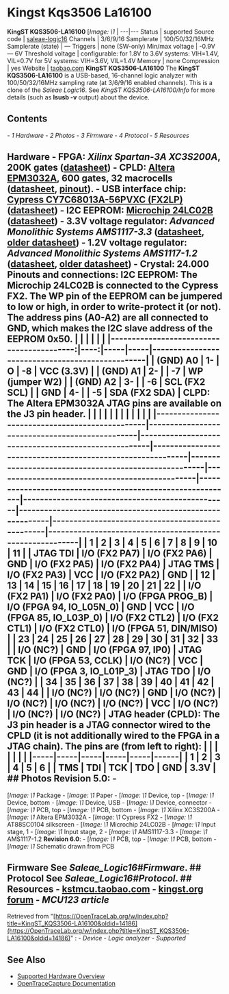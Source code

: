 # Kingst Kqs3506 La16100
**KingST KQS3506-LA16100** [*Image: \1* |
---|---
Status | supported
Source code | [saleae-logic16](http://github.com/OpenTraceLab/?p=OpenTraceCapture.git;a=tree;f=src/hardware/saleae-logic16)
Channels | 3/6/9/16
Samplerate | 100/50/32/16MHz
Samplerate (state) | —
Triggers | none (SW-only)
Min/max voltage | -0.9V — 6V
Threshold voltage | configurable:
for 1.8V to 3.6V systems: VIH=1.4V, VIL=0.7V
for 5V systems: VIH=3.6V, VIL=1.4V
Memory | none
Compression | yes
Website | [taobao.com](http://item.taobao.com/item.htm?id=20369792793)
**KingST KQS3506-LA16100** The **KingST KQS3506-LA16100** is a USB-based, 16-channel logic analyzer with 100/50/32/16MHz sampling rate (at 3/6/9/16 enabled channels). This is a clone of the *Saleae Logic16*. See *KingST KQS3506-LA16100/Info* for more details (such as **lsusb -v** output) about the device.
## Contents
\- *1 Hardware* \- *2 Photos* \- *3 Firmware* \- *4 Protocol* \- *5 Resources*
## Hardware \- **FPGA**: *Xilinx Spartan-3A XC3S200A*, 200K gates ([datasheet](http://www.xilinx.com/support/documentation/data_sheets/ds529.pdf)) \- **CPLD**: [Altera EPM3032A](http://www.altera.com/literature/lit-m3k.jsp), 600 gates, 32 macrocells ([datasheet](http://www.altera.com/literature/ds/m3000a.pdf), [pinout](http://www.altera.com/literature/dp/max3k/epm3032a.pdf)). \- **USB interface chip**: [Cypress CY7C68013A-56PVXC (FX2LP)](http://www.cypress.com/?mpn=CY7C68013A-56PVXC) ([datasheet](http://www.cypress.com/?docID=34060)) \- **I2C EEPROM**: [Microchip 24LC02B](http://www.microchip.com/wwwproducts/Devices.aspx?dDocName=en010810) ([datasheet](http://ww1.microchip.com/downloads/en/DeviceDoc/21709J.pdf)) \- **3.3V voltage regulator**: *Advanced Monolithic Systems AMS1117-3.3* ([datasheet](http://ams-semitech.com/attachments/File/AMS1117_20120314.pdf), [older datasheet](http://www.advanced-monolithic.com/pdf/ds1117.pdf)) \- **1.2V voltage regulator**: *Advanced Monolithic Systems AMS1117-1.2* ([datasheet](http://ams-semitech.com/attachments/File/AMS1117_20120314.pdf), [older datasheet](http://www.advanced-monolithic.com/pdf/ds1117.pdf)) \- **Crystal**: 24.000 **Pinouts and connections:** **I2C EEPROM:** The Microchip 24LC02B is connected to the Cypress FX2. The **WP** pin of the EEPROM can be jumpered to low or high, in order to write-protect it (or not). The address pins (A0-A2) are all connected to GND, which makes the I2C slave address of the EEPROM 0x50.  | | | | | | |------------------------------------------:|----:|-----|-----|-------------------------------------------------| | (GND) A0 | 1- | O | -8 | VCC (3.3V) | | (GND) A1 | 2- | | -7 | WP (jumper W2) | | (GND) A2 | 3- | | -6 | SCL (FX2 SCL) | | GND | 4- | | -5 | SDA (FX2 SDA) |  **CLPD:** The Altera EPM3032A JTAG pins are available on the **J3** pin header. | | | | | | | | | | | | |------------------------------------------------|------------------------------------------------|-----------------------------------------------------|-----------------------------------------------------------|------------------------------------------------------|------------------------------------------------|-----------------------------------------------------------|-------------------------------------------------|----------------------------------------------------------|-------------------------------------------------|----------------------------------------------------------| | 1 | 2 | 3 | 4 | 5 | 6 | 7 | 8 | 9 | 10 | 11 | | JTAG TDI | I/O (FX2 PA7) | I/O (FX2 PA6) | GND | I/O (FX2 PA5) | I/O (FX2 PA4) | JTAG TMS | I/O (FX2 PA3) | VCC | I/O (FX2 PA2) | GND | | 12 | 13 | 14 | 15 | 16 | 17 | 18 | 19 | 20 | 21 | 22 | | I/O (FX2 PA1) | I/O (FX2 PA0) | I/O (FPGA PROG_B) | I/O (FPGA 94, IO_L05N_0) | GND | VCC | I/O (FPGA 85, IO_L03P_0) | I/O (FX2 CTL2) | I/O (FX2 CTL1) | I/O (FX2 CTL0) | I/O (FPGA 51, DIN/MISO) | | 23 | 24 | 25 | 26 | 27 | 28 | 29 | 30 | 31 | 32 | 33 | | I/O (NC?) | GND | I/O (FPGA 97, IP0) | JTAG TCK | I/O (FPGA 53, CCLK) | I/O (NC?) | VCC | GND | I/O (FPGA 3, IO_L01P_3) | JTAG TDO | I/O (NC?) | | 34 | 35 | 36 | 37 | 38 | 39 | 40 | 41 | 42 | 43 | 44 | | I/O (NC?) | I/O (NC?) | GND | I/O (NC?) | I/O (NC?) | I/O (NC?) | I/O (NC?) | VCC | I/O (NC?) | I/O (NC?) | I/O (NC?) | **JTAG header (CPLD):** The **J3** pin header is a JTAG connector wired to the CPLD (it is **not** additionally wired to the FPGA in a JTAG chain). The pins are (from left to right): | | | | | | | |-----|-----|-----|-----|-----|------| | 1 | 2 | 3 | 4 | 5 | 6 | | TMS | TDI | TCK | TDO | GND | 3.3V | ## Photos **Revision 5.0**: \-
[*Image: \1*
Package
\-
[*Image: \1*
Paper
\-
[*Image: \1*
Device, top
\-
[*Image: \1*
Device, bottom
\-
[*Image: \1*
Device, USB
\-
[*Image: \1*
Device, connector
\-
[*Image: \1*
PCB, top
\-
[*Image: \1*
PCB, bottom
\-
[*Image: \1*
Xilinx XC3S200A
\-
[*Image: \1*
Altera EPM3032A
\-
[*Image: \1*
Cypress FX2
\-
[*Image: \1*
AT88SC0104 silkscreen
\-
[*Image: \1*
Microchip 24LC02B
\-
[*Image: \1*
Input stage, 1
\-
[*Image: \1*
Input stage, 2
\-
[*Image: \1*
AMS1117-3.3
\-
[*Image: \1*
AMS1117-1.2
**Revision 6.0**: \-
[*Image: \1*
PCB, top
\-
[*Image: \1*
PCB, bottom
\-
[*Image: \1*
Schematic drawn from PCB
## Firmware See *Saleae_Logic16#Firmware*. ## Protocol See *Saleae_Logic16#Protocol*. ## Resources \- [kstmcu.taobao.com](http://kstmcu.taobao.com/) \- [kingst.org forum](http://www.kingst.org/forum/index) \- *MCU123 article*
Retrieved from "[https://OpenTraceLab.org/w/index.php?title=KingST_KQS3506-LA16100&oldid=14186](https://OpenTraceLab.org/w/index.php?title=KingST_KQS3506-LA16100&oldid=14186)"
: \- *Device* \- *Logic analyzer* \- *Supported*
## See Also
- [Supported Hardware Overview](../supported-hardware.md)
- [OpenTraceCapture Documentation](../../opentracecapture/overview.md)
